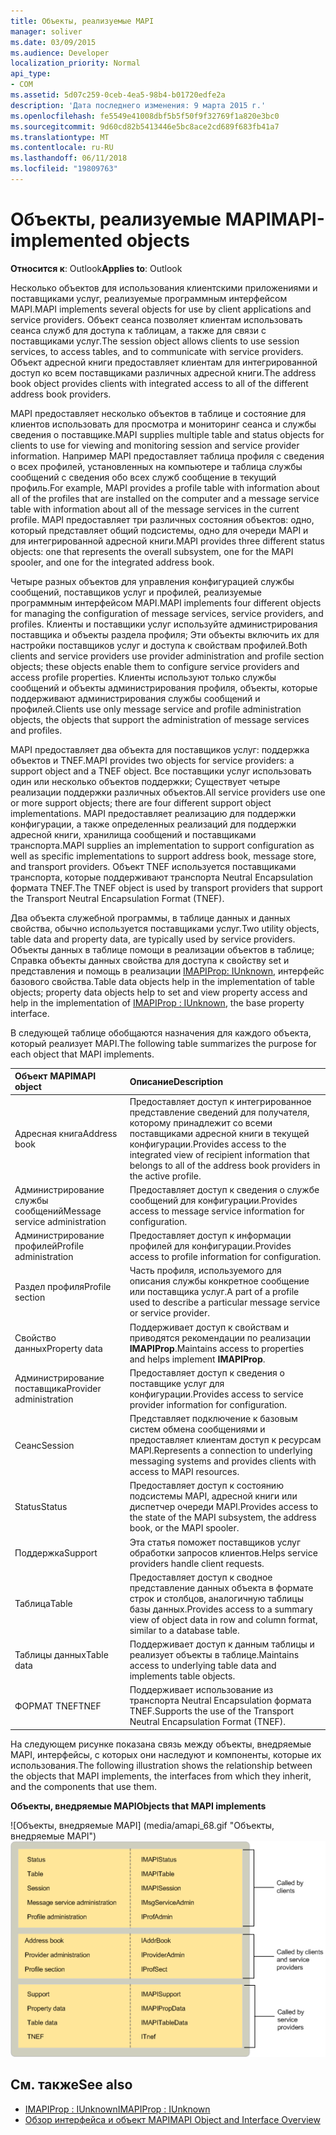 ```yaml
---
title: Объекты, реализуемые MAPI
manager: soliver
ms.date: 03/09/2015
ms.audience: Developer
localization_priority: Normal
api_type:
- COM
ms.assetid: 5d07c259-0ceb-4ea5-98b4-b01720edfe2a
description: 'Дата последнего изменения: 9 марта 2015 г.'
ms.openlocfilehash: fe5549e41008dbf5b5f50f9f32769f1a820e3bc0
ms.sourcegitcommit: 9d60cd82b5413446e5bc8ace2cd689f683fb41a7
ms.translationtype: MT
ms.contentlocale: ru-RU
ms.lasthandoff: 06/11/2018
ms.locfileid: "19809763"
---
```

# <a name="mapi-implemented-objects"></a><span data-ttu-id="3f291-103">Объекты, реализуемые MAPI</span><span class="sxs-lookup"><span data-stu-id="3f291-103">MAPI-implemented objects</span></span>
  
<span data-ttu-id="3f291-104">**Относится к**: Outlook</span><span class="sxs-lookup"><span data-stu-id="3f291-104">**Applies to**: Outlook</span></span> 
  
<span data-ttu-id="3f291-105">Несколько объектов для использования клиентскими приложениями и поставщиками услуг, реализуемые программным интерфейсом MAPI.</span><span class="sxs-lookup"><span data-stu-id="3f291-105">MAPI implements several objects for use by client applications and service providers.</span></span> <span data-ttu-id="3f291-106">Объект сеанса позволяет клиентам использовать сеанса служб для доступа к таблицам, а также для связи с поставщиками услуг.</span><span class="sxs-lookup"><span data-stu-id="3f291-106">The session object allows clients to use session services, to access tables, and to communicate with service providers.</span></span> <span data-ttu-id="3f291-107">Объект адресной книги предоставляет клиентам для интегрированной доступ ко всем поставщиками различных адресной книги.</span><span class="sxs-lookup"><span data-stu-id="3f291-107">The address book object provides clients with integrated access to all of the different address book providers.</span></span> 
  
<span data-ttu-id="3f291-108">MAPI предоставляет несколько объектов в таблице и состояние для клиентов использовать для просмотра и мониторинг сеанса и службы сведения о поставщике.</span><span class="sxs-lookup"><span data-stu-id="3f291-108">MAPI supplies multiple table and status objects for clients to use for viewing and monitoring session and service provider information.</span></span> <span data-ttu-id="3f291-109">Например MAPI предоставляет таблица профиля с сведения о всех профилей, установленных на компьютере и таблица службы сообщений с сведения обо всех служб сообщение в текущий профиль.</span><span class="sxs-lookup"><span data-stu-id="3f291-109">For example, MAPI provides a profile table with information about all of the profiles that are installed on the computer and a message service table with information about all of the message services in the current profile.</span></span> <span data-ttu-id="3f291-110">MAPI предоставляет три различных состояния объектов: одно, который представляет общий подсистемы, одно для очереди MAPI и для интегрированной адресной книги.</span><span class="sxs-lookup"><span data-stu-id="3f291-110">MAPI provides three different status objects: one that represents the overall subsystem, one for the MAPI spooler, and one for the integrated address book.</span></span> 
  
<span data-ttu-id="3f291-111">Четыре разных объектов для управления конфигурацией службы сообщений, поставщиков услуг и профилей, реализуемые программным интерфейсом MAPI.</span><span class="sxs-lookup"><span data-stu-id="3f291-111">MAPI implements four different objects for managing the configuration of message services, service providers, and profiles.</span></span> <span data-ttu-id="3f291-112">Клиенты и поставщики услуг используйте администрирования поставщика и объекты раздела профиля; Эти объекты включить их для настройки поставщиков услуг и доступа к свойствам профилей.</span><span class="sxs-lookup"><span data-stu-id="3f291-112">Both clients and service providers use provider administration and profile section objects; these objects enable them to configure service providers and access profile properties.</span></span> <span data-ttu-id="3f291-113">Клиенты используют только службы сообщений и объекты администрирования профиля, объекты, которые поддерживают администрирования службы сообщений и профилей.</span><span class="sxs-lookup"><span data-stu-id="3f291-113">Clients use only message service and profile administration objects, the objects that support the administration of message services and profiles.</span></span> 
  
<span data-ttu-id="3f291-114">MAPI предоставляет два объекта для поставщиков услуг: поддержка объектов и TNEF.</span><span class="sxs-lookup"><span data-stu-id="3f291-114">MAPI provides two objects for service providers: a support object and a TNEF object.</span></span> <span data-ttu-id="3f291-115">Все поставщики услуг использовать один или несколько объектов поддержки; Существует четыре реализации поддержки различных объектов.</span><span class="sxs-lookup"><span data-stu-id="3f291-115">All service providers use one or more support objects; there are four different support object implementations.</span></span> <span data-ttu-id="3f291-116">MAPI предоставляет реализацию для поддержки конфигурации, а также определенных реализаций для поддержки адресной книги, хранилища сообщений и поставщиками транспорта.</span><span class="sxs-lookup"><span data-stu-id="3f291-116">MAPI supplies an implementation to support configuration as well as specific implementations to support address book, message store, and transport providers.</span></span> <span data-ttu-id="3f291-117">Объект TNEF используется поставщиками транспорта, которые поддерживают транспорта Neutral Encapsulation формата TNEF.</span><span class="sxs-lookup"><span data-stu-id="3f291-117">The TNEF object is used by transport providers that support the Transport Neutral Encapsulation Format (TNEF).</span></span>
  
<span data-ttu-id="3f291-118">Два объекта служебной программы, в таблице данных и данных свойства, обычно используется поставщиками услуг.</span><span class="sxs-lookup"><span data-stu-id="3f291-118">Two utility objects, table data and property data, are typically used by service providers.</span></span> <span data-ttu-id="3f291-119">Объекты данных в таблице помощи в реализации объектов в таблице; Справка объекты данных свойства для доступа к свойству set и представления и помощь в реализации [IMAPIProp: IUnknown](imapipropiunknown.md), интерфейс базового свойства.</span><span class="sxs-lookup"><span data-stu-id="3f291-119">Table data objects help in the implementation of table objects; property data objects help to set and view property access and help in the implementation of [IMAPIProp : IUnknown](imapipropiunknown.md), the base property interface.</span></span> 
  
<span data-ttu-id="3f291-120">В следующей таблице обобщаются назначения для каждого объекта, который реализует MAPI.</span><span class="sxs-lookup"><span data-stu-id="3f291-120">The following table summarizes the purpose for each object that MAPI implements.</span></span>
  
|<span data-ttu-id="3f291-121">**Объект MAPI**</span><span class="sxs-lookup"><span data-stu-id="3f291-121">**MAPI object**</span></span>|<span data-ttu-id="3f291-122">**Описание**</span><span class="sxs-lookup"><span data-stu-id="3f291-122">**Description**</span></span>|
|:-----|:-----|
|<span data-ttu-id="3f291-123">Адресная книга</span><span class="sxs-lookup"><span data-stu-id="3f291-123">Address book</span></span>  <br/> |<span data-ttu-id="3f291-124">Предоставляет доступ к интегрированное представление сведений для получателя, которому принадлежит со всеми поставщиками адресной книги в текущей конфигурации.</span><span class="sxs-lookup"><span data-stu-id="3f291-124">Provides access to the integrated view of recipient information that belongs to all of the address book providers in the active profile.</span></span>  <br/> |
|<span data-ttu-id="3f291-125">Администрирование службы сообщений</span><span class="sxs-lookup"><span data-stu-id="3f291-125">Message service administration</span></span>  <br/> |<span data-ttu-id="3f291-126">Предоставляет доступ к сведения о службе сообщений для конфигурации.</span><span class="sxs-lookup"><span data-stu-id="3f291-126">Provides access to message service information for configuration.</span></span>  <br/> |
|<span data-ttu-id="3f291-127">Администрирование профилей</span><span class="sxs-lookup"><span data-stu-id="3f291-127">Profile administration</span></span>  <br/> |<span data-ttu-id="3f291-128">Предоставляет доступ к информации профилей для конфигурации.</span><span class="sxs-lookup"><span data-stu-id="3f291-128">Provides access to profile information for configuration.</span></span>  <br/> |
|<span data-ttu-id="3f291-129">Раздел профиля</span><span class="sxs-lookup"><span data-stu-id="3f291-129">Profile section</span></span>  <br/> |<span data-ttu-id="3f291-130">Часть профиля, используемого для описания службы конкретное сообщение или поставщика услуг.</span><span class="sxs-lookup"><span data-stu-id="3f291-130">A part of a profile used to describe a particular message service or service provider.</span></span>  <br/> |
|<span data-ttu-id="3f291-131">Свойство данных</span><span class="sxs-lookup"><span data-stu-id="3f291-131">Property data</span></span>  <br/> |<span data-ttu-id="3f291-132">Поддерживает доступ к свойствам и приводятся рекомендации по реализации **IMAPIProp**.</span><span class="sxs-lookup"><span data-stu-id="3f291-132">Maintains access to properties and helps implement **IMAPIProp**.</span></span>  <br/> |
|<span data-ttu-id="3f291-133">Администрирование поставщика</span><span class="sxs-lookup"><span data-stu-id="3f291-133">Provider administration</span></span>  <br/> |<span data-ttu-id="3f291-134">Предоставляет доступ к сведения о поставщике услуг для конфигурации.</span><span class="sxs-lookup"><span data-stu-id="3f291-134">Provides access to service provider information for configuration.</span></span>  <br/> |
|<span data-ttu-id="3f291-135">Сеанс</span><span class="sxs-lookup"><span data-stu-id="3f291-135">Session</span></span>  <br/> |<span data-ttu-id="3f291-136">Представляет подключение к базовым систем обмена сообщениями и предоставляет клиентам доступ к ресурсам MAPI.</span><span class="sxs-lookup"><span data-stu-id="3f291-136">Represents a connection to underlying messaging systems and provides clients with access to MAPI resources.</span></span>  <br/> |
|<span data-ttu-id="3f291-137">Status</span><span class="sxs-lookup"><span data-stu-id="3f291-137">Status</span></span>  <br/> |<span data-ttu-id="3f291-138">Предоставляет доступ к состоянию подсистемы MAPI, адресной книги или диспетчер очереди MAPI.</span><span class="sxs-lookup"><span data-stu-id="3f291-138">Provides access to the state of the MAPI subsystem, the address book, or the MAPI spooler.</span></span>  <br/> |
|<span data-ttu-id="3f291-139">Поддержка</span><span class="sxs-lookup"><span data-stu-id="3f291-139">Support</span></span>  <br/> |<span data-ttu-id="3f291-140">Эта статья поможет поставщиков услуг обработки запросов клиентов.</span><span class="sxs-lookup"><span data-stu-id="3f291-140">Helps service providers handle client requests.</span></span>  <br/> |
|<span data-ttu-id="3f291-141">Таблица</span><span class="sxs-lookup"><span data-stu-id="3f291-141">Table</span></span>  <br/> |<span data-ttu-id="3f291-142">Предоставляет доступ к сводное представление данных объекта в формате строк и столбцов, аналогичную таблицы базы данных.</span><span class="sxs-lookup"><span data-stu-id="3f291-142">Provides access to a summary view of object data in row and column format, similar to a database table.</span></span>  <br/> |
|<span data-ttu-id="3f291-143">Таблицы данных</span><span class="sxs-lookup"><span data-stu-id="3f291-143">Table data</span></span>  <br/> |<span data-ttu-id="3f291-144">Поддерживает доступ к данным таблицы и реализует объекты в таблице.</span><span class="sxs-lookup"><span data-stu-id="3f291-144">Maintains access to underlying table data and implements table objects.</span></span>  <br/> |
|<span data-ttu-id="3f291-145">ФОРМАТ TNEF</span><span class="sxs-lookup"><span data-stu-id="3f291-145">TNEF</span></span>  <br/> |<span data-ttu-id="3f291-146">Поддерживает использование из транспорта Neutral Encapsulation формата TNEF.</span><span class="sxs-lookup"><span data-stu-id="3f291-146">Supports the use of the Transport Neutral Encapsulation Format (TNEF).</span></span>  <br/> |
   
<span data-ttu-id="3f291-147">На следующем рисунке показана связь между объекты, внедряемые MAPI, интерфейсы, с которых они наследуют и компоненты, которые их использования.</span><span class="sxs-lookup"><span data-stu-id="3f291-147">The following illustration shows the relationship between the objects that MAPI implements, the interfaces from which they inherit, and the components that use them.</span></span> 
  
<span data-ttu-id="3f291-148">**Объекты, внедряемые MAPI**</span><span class="sxs-lookup"><span data-stu-id="3f291-148">**Objects that MAPI implements**</span></span>
  
<span data-ttu-id="3f291-149">![Объекты, внедряемые MAPI] (media/amapi_68.gif "Объекты, внедряемые MAPI")</span><span class="sxs-lookup"><span data-stu-id="3f291-149">![Objects that MAPI implements](media/amapi_68.gif "Objects that MAPI implements")</span></span>
  
## <a name="see-also"></a><span data-ttu-id="3f291-150">См. также</span><span class="sxs-lookup"><span data-stu-id="3f291-150">See also</span></span>

- [<span data-ttu-id="3f291-151">IMAPIProp : IUnknown</span><span class="sxs-lookup"><span data-stu-id="3f291-151">IMAPIProp : IUnknown</span></span>](imapipropiunknown.md)
- [<span data-ttu-id="3f291-152">Обзор интерфейса и объект MAPI</span><span class="sxs-lookup"><span data-stu-id="3f291-152">MAPI Object and Interface Overview</span></span>](mapi-object-and-interface-overview.md)

